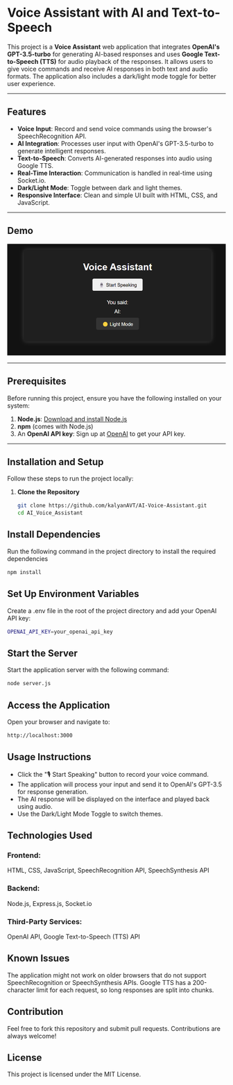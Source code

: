 # Voice Assistant with AI and Text-to-Speech

This project is a **Voice Assistant** web application that integrates **OpenAI's GPT-3.5-turbo** for generating AI-based responses and uses **Google Text-to-Speech (TTS)** for audio playback of the responses. It allows users to give voice commands and receive AI responses in both text and audio formats. The application also includes a dark/light mode toggle for better user experience.

---

## Features

- **Voice Input**: Record and send voice commands using the browser's SpeechRecognition API.
- **AI Integration**: Processes user input with OpenAI's GPT-3.5-turbo to generate intelligent responses.
- **Text-to-Speech**: Converts AI-generated responses into audio using Google TTS.
- **Real-Time Interaction**: Communication is handled in real-time using Socket.io.
- **Dark/Light Mode**: Toggle between dark and light themes.
- **Responsive Interface**: Clean and simple UI built with HTML, CSS, and JavaScript.

---

## Demo

![alt text](screenshot.png)

---

## Prerequisites

Before running this project, ensure you have the following installed on your system:

1. **Node.js**: [Download and install Node.js](https://nodejs.org/)
2. **npm** (comes with Node.js)
3. An **OpenAI API key**: Sign up at [OpenAI](https://openai.com/) to get your API key.

---

## Installation and Setup

Follow these steps to run the project locally:

1. **Clone the Repository**  
   ```bash
   git clone https://github.com/kalyanAVT/AI-Voice-Assistant.git
   cd AI_Voice_Assistant

## Install Dependencies
Run the following command in the project directory to install the required dependencies
   ```bash
npm install
   ```
## Set Up Environment Variables
Create a .env file in the root of the project directory and add your OpenAI API key:
   ```bash
OPENAI_API_KEY=your_openai_api_key
   ```
## Start the Server
Start the application server with the following command: 
   ```bash
node server.js
   ```
## Access the Application
Open your browser and navigate to:
   ```bash
http://localhost:3000
   ```

## Usage Instructions
- Click the "🎙️ Start Speaking" button to record your voice command.
- The application will process your input and send it to OpenAI's GPT-3.5 for response generation.
- The AI response will be displayed on the interface and played back using audio.
- Use the Dark/Light Mode Toggle to switch themes.

## Technologies Used
### Frontend:
HTML, CSS, JavaScript, SpeechRecognition API, SpeechSynthesis API
### Backend:
Node.js, Express.js, Socket.io
### Third-Party Services:
OpenAI API, Google Text-to-Speech (TTS) API

## Known Issues
The application might not work on older browsers that do not support SpeechRecognition or SpeechSynthesis APIs.
Google TTS has a 200-character limit for each request, so long responses are split into chunks.

## Contribution

Feel free to fork this repository and submit pull requests. Contributions are always welcome!

## License

This project is licensed under the MIT License.
